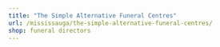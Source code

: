 ```yaml
---
title: "The Simple Alternative Funeral Centres"
url: /mississauga/the-simple-alternative-funeral-centres/
shop: funeral directors
---
```

